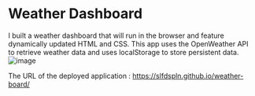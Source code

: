 # Weather Dashboard
I built a weather dashboard that will run in the browser and feature dynamically updated HTML and CSS. This app uses the OpenWeather API to retrieve weather data and uses localStorage to store persistent data.
![image](https://user-images.githubusercontent.com/121422214/228717067-12816f81-3af7-43f4-b1c3-aa715b0ae71b.png)

The URL of the deployed application : https://slfdspln.github.io/weather-board/
